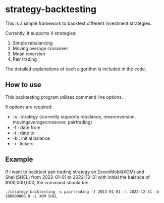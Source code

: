 # strategy-backtesting

This is a simple framework to backtest different investment strategies.

Currently, it supports 4 strategies:

1. Simple rebalancing
2. Moving average crossover
3. Mean reversion
4. Pair trading

The detailed explanations of each algorithm is included in the code.

## How to use

This backtesting program utilizes command line options.

5 options are required:

- -s : strategy (currently supports rebalance, meanreversion, movingaveragecrossover, pairtrading)
- -f : date from
- -t : date to
- -b : initial balance
- -i : tickers

## Example

If I want to backtest pair trading strategy on ExxonMobil(XOM) and Shell(SHEL) from 2022-01-01 to 2022-12-31 with initial the
balance of $100,000,000, the command should be:

```
./strategy_backtesting -s pairtrading -f 2022-01-01 -t 2022-12-31 -b 100000000.0 -i XOM SHEL
```
